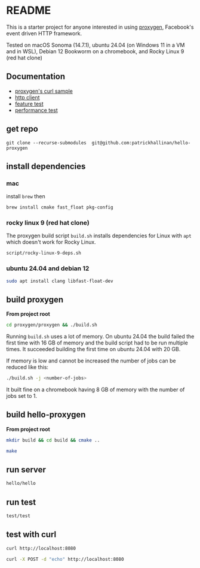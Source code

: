 # README

This is a starter project for anyone interested in using [proxygen](https://github.com/facebook/proxygen), Facebook's event driven HTTP framework.

Tested on macOS Sonoma (14.7.1), ubuntu 24.04 (on Windows 11 in a VM and in WSL), Debian 12 Bookworm on a chromebook, and Rocky Linux 9 (red hat clone)


## Documentation

- [proxygen's curl sample](https://github.com/patrickhallinan/hello-proxygen/blob/master/doc/proxygen-curl-sample.adoc)
- [http client](https://github.com/patrickhallinan/hello-proxygen/blob/master/doc/http-client.adoc)
- [feature test](https://github.com/patrickhallinan/hello-proxygen/blob/master/doc/feature-test.adoc)
- [performance test](https://github.com/patrickhallinan/hello-proxygen/blob/master/doc/performance-test.adoc)


## get repo
```
git clone --recurse-submodules  git@github.com:patrickhallinan/hello-proxygen
```


## install dependencies

### mac

install `brew` then

```bash
brew install cmake fast_float pkg-config
```

### rocky linux 9 (red hat clone)

The proxygen build script `build.sh` installs dependencies for Linux with `apt` which doesn't work for Rocky Linux.

```bash
script/rocky-linux-9-deps.sh
```

### ubuntu 24.04 and debian 12

```bash
sudo apt install clang libfast-float-dev
```


## build proxygen

**From project root**

```bash
cd proxygen/proxygen && ./build.sh
```

Running `build.sh` uses a lot of memory.  On ubuntu 24.04 the build failed the first time with 16 GB of memory and the build script had to be run multiple times.  It succeeded building the first time on ubuntu 24.04 with 20 GB.

If memory is low and cannot be increased the number of jobs can be reduced like this:

```bash
./build.sh -j <number-of-jobs>
```

It built fine on a chromebook having 8 GB of memory with the number of jobs set to 1.



## build hello-proxygen

**From project root**

```bash
mkdir build && cd build && cmake ..
```

```bash
make
```


## run server

```bash
hello/hello
```


## run test

```bash
test/test
```


## test with curl

```bash
curl http://localhost:8080
```

```bash
curl -X POST -d "echo" http://localhost:8080
```
